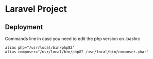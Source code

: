 # Laravel Project
## Deployment

Commands line in case you need to edit the php version on .bashrc

```
alias php="/usr/local/bin/php82"
alias composer="/usr/local/bin/php82 /usr/local/bin/composer.phar"
```